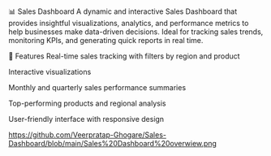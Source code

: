 📊 Sales Dashboard
A dynamic and interactive Sales Dashboard that provides insightful visualizations, analytics, and performance metrics to help businesses make data-driven decisions. Ideal for tracking sales trends, monitoring KPIs, and generating quick reports in real time.

🚀 Features
Real-time sales tracking with filters by region and product

Interactive visualizations 

Monthly and quarterly sales performance summaries

Top-performing products and regional analysis

User-friendly interface with responsive design

https://github.com/Veerpratap-Ghogare/Sales-Dashboard/blob/main/Sales%20Dashboard%20overwiew.png
